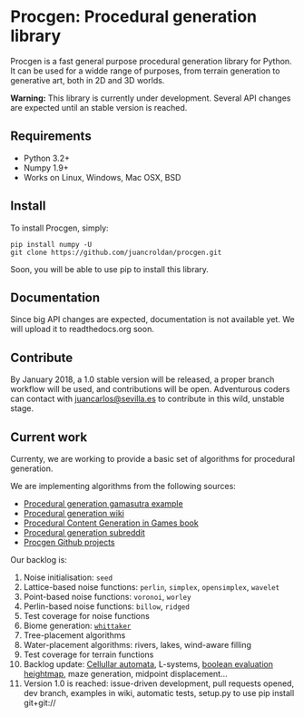 Procgen: Procedural generation library
======================================

Procgen is a fast general purpose procedural generation library for Python. It can be used for a widde range of purposes, from terrain generation to generative art, both in 2D and 3D worlds.

**Warning:** This library is currently under development. Several API changes are expected until an stable version is reached.

## Requirements

* Python 3.2+
* Numpy 1.9+
* Works on Linux, Windows, Mac OSX, BSD

## Install

To install Procgen, simply:

```
pip install numpy -U
git clone https://github.com/juancroldan/procgen.git
```

Soon, you will be able to use pip to install this library.

## Documentation

Since big API changes are expected, documentation is not available yet. We will upload it to readthedocs.org soon.

## Contribute

By January 2018, a 1.0 stable version will be released, a proper branch workflow will be used, and contributions will be open. Adventurous coders can contact with [juancarlos@sevilla.es](mailto:juancarlos@sevilla.es) to contribute in this wild, unstable stage.

## Current work

Currenty, we are working to provide a basic set of algorithms for procedural generation.

We are implementing algorithms from the following sources:

* [Procedural generation gamasutra example](http://www.gamasutra.com/blogs/JonGallant/20160211/264591/Procedurally_Generating_Wrapping_World_Maps_in_Unity_C__Part_4.php)
* [Procedural generation wiki](http://pcg.wikidot.com/)
* [Procedural Content Generation in Games book](http://pcgbook.com/)
* [Procedural generation subreddit](https://www.reddit.com/r/proceduralgeneration/)
* [Procgen Github projects](https://github.com/search?l=Python&q=procedural+generation&type=Repositories&utf8=%E2%9C%93)

Our backlog is:

1. Noise initialisation: `seed`
2. Lattice-based noise functions: `perlin`, `simplex`, `opensimplex`, `wavelet`
3. Point-based noise functions: `voronoi`, `worley`
4. Perlin-based noise functions: `billow`, `ridged`
5. Test coverage for noise functions
6. Biome generation: [`whittaker`](http://www.jgallant.com/procedurally-generating-wrapping-world-maps-in-unity-csharp-part-4/)
7. Tree-placement algorithms
8. Water-placement algorithms: rivers, lakes, wind-aware filling
9. Test coverage for terrain functions
10. Backlog update: [Cellullar automata](https://www.hermetic.ch/pca/tg.htm), L-systems, [boolean evaluation heightmap](https://sites.google.com/site/mddn442/research-topics/procedural-terrains-cities-and-worlds), maze generation, midpoint displacement...
11. Version 1.0 is reached: issue-driven development, pull requests opened, dev branch, examples in wiki, automatic tests, setup.py to use pip install git+git://
